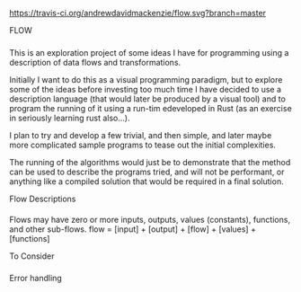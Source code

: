 https://travis-ci.org/andrewdavidmackenzie/flow.svg?branch=master

FLOW
###

This is an exploration project of some ideas I have for programming using a description of data flows and transformations.

Initially I want to do this as a visual programming paradigm, but to explore some of the ideas before investing too much time I have decided to use a description language (that would later be produced by a visual tool) and to program the running of it using a run-tim edeveloped in Rust (as an exercise in seriously learning rust also...).

I plan to try and develop a few trivial, and then simple, and later maybe more complicated sample programs to tease out the initial complexities.

The running of the algorithms would just be to demonstrate that the method can be used to describe the programs tried, and will not be performant, or anything like a compiled solution that would be required in a final solution.

Flow Descriptions
####

Flows may have zero or more inputs, outputs, values (constants), functions, and other sub-flows.
flow = [input] + [output] + [flow] + [values] + [functions]


To Consider
###
Error handling